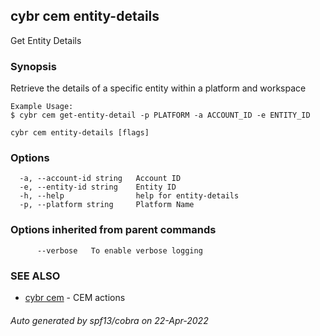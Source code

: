 ## cybr cem entity-details

Get Entity Details

### Synopsis

Retrieve the details of a specific entity within a platform and workspace

	Example Usage:
	$ cybr cem get-entity-detail -p PLATFORM -a ACCOUNT_ID -e ENTITY_ID

```
cybr cem entity-details [flags]
```

### Options

```
  -a, --account-id string   Account ID
  -e, --entity-id string    Entity ID
  -h, --help                help for entity-details
  -p, --platform string     Platform Name
```

### Options inherited from parent commands

```
      --verbose   To enable verbose logging
```

### SEE ALSO

* [cybr cem](cybr_cem.md)	 - CEM actions

###### Auto generated by spf13/cobra on 22-Apr-2022
